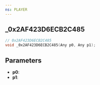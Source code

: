 ```yaml
---
ns: PLAYER
---
```

## _0x2AF423D6ECB2C485

```c
// 0x2AF423D6ECB2C485
void _0x2AF423D6ECB2C485(Any p0, Any p1);
```

## Parameters
* **p0**:
* **p1**:
